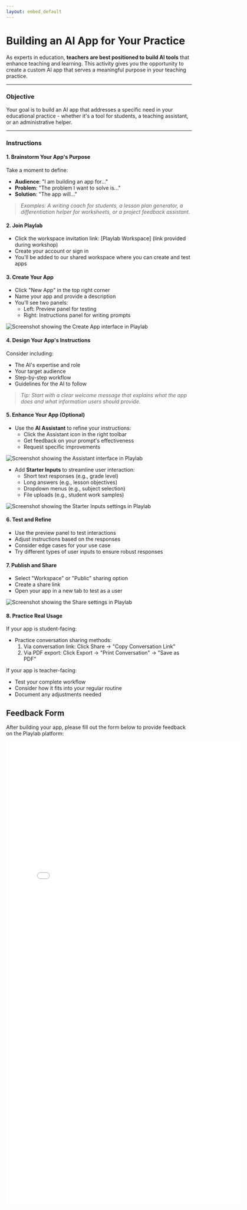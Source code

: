 ```yaml
---
layout: embed_default
---
```


# **Building an AI App for Your Practice**

As experts in education, **teachers are best positioned to build AI tools** that enhance teaching and learning. This activity gives you the opportunity to create a custom AI app that serves a meaningful purpose in your teaching practice.

---

### **Objective**  

Your goal is to build an AI app that addresses a specific need in your educational practice - whether it's a tool for students, a teaching assistant, or an administrative helper.

---

### **Instructions**

#### 1. **Brainstorm Your App's Purpose**
   Take a moment to define:
   - **Audience**: "I am building an app for..."
   - **Problem**: "The problem I want to solve is..."
   - **Solution**: "The app will..."

   > *Examples: A writing coach for students, a lesson plan generator, a differentiation helper for worksheets, or a project feedback assistant.*

#### 2. **Join Playlab**
   - Click the workspace invitation link: [Playlab Workspace] (link provided during workshop)
   - Create your account or sign in
   - You'll be added to our shared workspace where you can create and test apps

#### 3. **Create Your App**
   - Click "New App" in the top right corner
   - Name your app and provide a description
   - You'll see two panels:
     - Left: Preview panel for testing
     - Right: Instructions panel for writing prompts

   ![Screenshot showing the Create App interface in Playlab](../playlab/screenshots/ss_create_app.png)

#### 4. **Design Your App's Instructions**
   Consider including:
   - The AI's expertise and role
   - Your target audience
   - Step-by-step workflow
   - Guidelines for the AI to follow

   > *Tip: Start with a clear welcome message that explains what the app does and what information users should provide.*

#### 5. **Enhance Your App (Optional)**
   - Use the **AI Assistant** to refine your instructions:
     - Click the Assistant icon in the right toolbar
     - Get feedback on your prompt's effectiveness
     - Request specific improvements

   ![Screenshot showing the Assistant interface in Playlab](../playlab/screenshots/ss_assistant.png)

   - Add **Starter Inputs** to streamline user interaction:
     - Short text responses (e.g., grade level)
     - Long answers (e.g., lesson objectives)
     - Dropdown menus (e.g., subject selection)
     - File uploads (e.g., student work samples)

   ![Screenshot showing the Starter Inputs settings in Playlab](../playlab/screenshots/ss_starter_inputs.png)

#### 6. **Test and Refine**
   - Use the preview panel to test interactions
   - Adjust instructions based on the responses
   - Consider edge cases for your use case
   - Try different types of user inputs to ensure robust responses

#### 7. **Publish and Share**
   - Select "Workspace" or "Public" sharing option
   - Create a share link
   - Open your app in a new tab to test as a user

   ![Screenshot showing the Share settings in Playlab](../playlab/screenshots/ss_share.png)

#### 8. **Practice Real Usage**
   If your app is student-facing:
   - Practice conversation sharing methods:
     1. Via conversation link: Click Share → "Copy Conversation Link"
     2. Via PDF export: Click Export → "Print Conversation" → "Save as PDF"

   If your app is teacher-facing:
   - Test your complete workflow
   - Consider how it fits into your regular routine
   - Document any adjustments needed

## Feedback Form

After building your app, please fill out the form below to provide feedback on the Playlab platform:

<iframe src="[Feedback Form URL]" width="640" height="1256" frameborder="0" marginheight="0" marginwidth="0">Loading…</iframe>